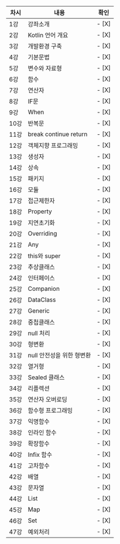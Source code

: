 
|차시|내용|확인|
|----|----|----|
|1강 |강좌소개|- [X]|
|2강 |Kotlin 언어 개요|- [X]|
|3강 |개발환경 구축	|- [X]|
|4강 |기본문법	|- [X]|
|5강 |변수와 자료형	|- [X]|
|6강 |함수	|- [X]|
|7강 |연산자	|- [X]|
|8강 |IF문	|- [X]|
|9강 |When	|- [X]|
|10강 |반복문		|- [X]|
|11강 |break continue return	|- [X]|
|12강 |객체지향 프로그래밍	|- [X]|
|13강 |생성자	|- [X]|
|14강 |상속	|- [X]|
|15강 |패키지		|- [X]|
|16강 |모듈	|- [X]|
|17강 |접근제한자	|- [X]|
|18강 |Property	|- [X]|
|19강 |지연초기화		|- [X]|
|20강 |Overriding		|- [X]|
|21강 |Any	|- [X]|
|22강 |this와 super|- [X]|	
|23강 |추상클래스	|- [X]|
|24강 |인터페이스	|- [X]|
|25강 |Companion	|- [X]|
|26강 |DataClass|- [X]|
|27강 |Generic	|- [X]|
|28강 |중첩클래스		|- [X]|
|29강 |null 처리		|- [X]|
|30강 |형변환	|- [X]|
|31강 |null 안전성을 위한 형변환|- [X]|
|32강 |열거형	|- [X]|
|33강 |Sealed 클래스	|- [X]|	
|34강 |리플렉션	|- [X]|
|35강 |연산자 오버로딩	|- [X]|
|36강 |함수형 프로그래밍	|- [X]|
|37강 |익명함수	|- [X]|
|38강 |인라인 함수		|- [X]|
|39강 |확장함수		|- [X]|
|40강 |Infix 함수		|- [X]|
|41강 |고차함수	|- [X]|
|42강 |배열		|- [X]|
|43강 |문자열	|- [X]|
|44강 |List	|- [X]|
|45강 |Map	|- [X]|
|46강 |Set	|- [X]|
|47강 |예외처리|- [X]|
